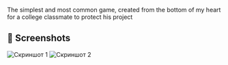 The simplest and most common game, created from the bottom of my heart for a college classmate to protect his project

## 📸 Screenshots
![Скриншот 1](<img width="795" alt="image" src="https://github.com/user-attachments/assets/0d899bdc-a782-4419-96f5-47beae5c5949"/>)
![Скриншот 2](<img width="790" alt="image" src="https://github.com/user-attachments/assets/b495f361-4df9-4973-9c4e-4ea9b70bf7bb"/>)
